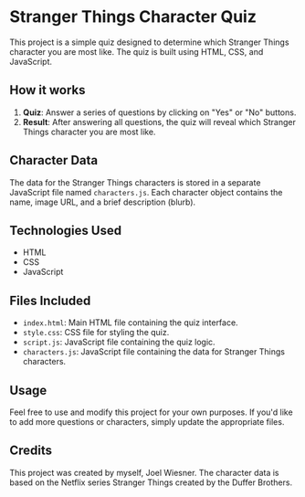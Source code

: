 # Stranger Things Character Quiz

This project is a simple quiz designed to determine which Stranger Things character you are most like. The quiz is built using HTML, CSS, and JavaScript.

## How it works

1. **Quiz**: Answer a series of questions by clicking on "Yes" or "No" buttons.
2. **Result**: After answering all questions, the quiz will reveal which Stranger Things character you are most like.

## Character Data

The data for the Stranger Things characters is stored in a separate JavaScript file named `characters.js`. Each character object contains the name, image URL, and a brief description (blurb).

## Technologies Used

- HTML
- CSS
- JavaScript

## Files Included

- `index.html`: Main HTML file containing the quiz interface.
- `style.css`: CSS file for styling the quiz.
- `script.js`: JavaScript file containing the quiz logic.
- `characters.js`: JavaScript file containing the data for Stranger Things characters.

## Usage

Feel free to use and modify this project for your own purposes. If you'd like to add more questions or characters, simply update the appropriate files.

## Credits

This project was created by myself, Joel Wiesner. The character data is based on the Netflix series Stranger Things created by the Duffer Brothers.
